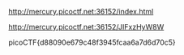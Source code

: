 http://mercury.picoctf.net:36152/index.html

http://mercury.picoctf.net:36152/JIFxzHyW8W

picoCTF{d88090e679c48f3945fcaa6a7d6d70c5}